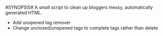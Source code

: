 #SYNOPSIS#
A small script to clean up bloggers messy, automatically generated HTML.

- Add unopened tag remover
- Change unclosed/unopened tags to complete tags rather than delete
